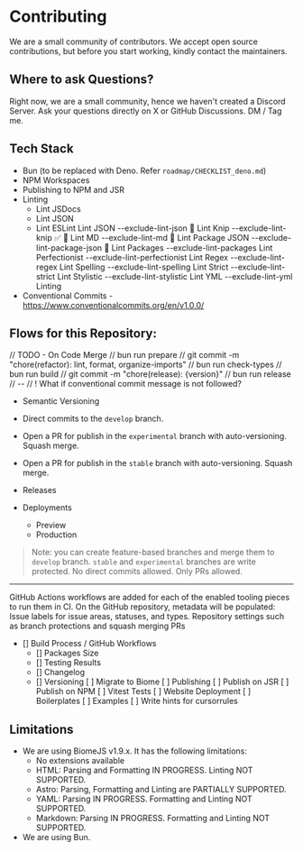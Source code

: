 # Contributing

We are a small community of contributors. We accept open source contributions, but before you start working, kindly contact the maintainers.

## Where to ask Questions?

Right now, we are a small community, hence we haven't created a Discord Server. Ask your questions directly on X or GitHub Discussions. DM / Tag me.

## Tech Stack

- Bun (to be replaced with Deno. Refer `roadmap/CHECKLIST_deno.md`)
- NPM Workspaces
- Publishing to NPM and JSR
- Linting
  - Lint JSDocs
  - Lint JSON
  - Lint ESLint
    Lint JSON	--exclude-lint-json			💯
    Lint Knip	--exclude-lint-knip		✅	💯
    Lint MD	--exclude-lint-md			💯
    Lint Package JSON	--exclude-lint-package-json			💯
    Lint Packages	--exclude-lint-packages
    Lint Perfectionist	--exclude-lint-perfectionist
    Lint Regex	--exclude-lint-regex
    Lint Spelling	--exclude-lint-spelling
    Lint Strict	--exclude-lint-strict
    Lint Stylistic	--exclude-lint-stylistic
    Lint YML	--exclude-lint-yml
    Linting	
- Conventional Commits - https://www.conventionalcommits.org/en/v1.0.0/

## Flows for this Repository:

// TODO - On Code Merge
// bun run prepare
// git commit -m "chore(refactor): lint, format, organize-imports"
// bun run check-types
// bun run build
// git commit -m "chore(release): {version}"
// bun run release
// --
// ! What if conventional commit message is not followed?

- Semantic Versioning
- Direct commits to the `develop` branch.
- Open a PR for publish in the `experimental` branch with auto-versioning. Squash merge.
- Open a PR for publish in the `stable` branch with auto-versioning. Squash merge.

- Releases
- Deployments
  - Preview
  - Production

> Note: you can create feature-based branches and merge them to `develop` branch.
> `stable` and `experimental` branches are write protected. No direct commits allowed. Only PRs allowed.

-----------------------------------------------------------

GitHub Actions workflows are added for each of the enabled tooling pieces to run them in CI.
On the GitHub repository, metadata will be populated:
Issue labels for issue areas, statuses, and types.
Repository settings such as branch protections and squash merging PRs

- [] Build Process / GitHub Workflows
  - [] Packages Size
  - [] Testing Results
  - [] Changelog
  - [] Versioning
[ ] Migrate to Biome
[ ] Publishing
    [ ] Publish on JSR
    [ ] Publish on NPM
[ ] Vitest Tests
[ ] Website Deployment
[ ] Boilerplates
[ ] Examples
[ ] Write hints for cursorrules

## Limitations

- We are using BiomeJS v1.9.x. It has the following limitations:
  - No extensions available
  - HTML: Parsing and Formatting IN PROGRESS. Linting NOT SUPPORTED.
  - Astro: Parsing, Formatting and Linting are PARTIALLY SUPPORTED.
  - YAML: Parsing IN PROGRESS. Formatting and Linting NOT SUPPORTED.
  - Markdown: Parsing IN PROGRESS. Formatting and Linting NOT SUPPORTED.
- We are using Bun.
